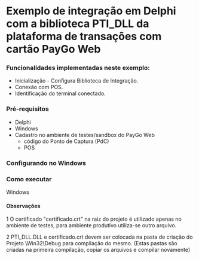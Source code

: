 
# Exemplo de integração em Delphi com a biblioteca PTI_DLL da plataforma de transações com cartão PayGo Web

### Funcionalidades implementadas neste exemplo:
 
  - Inicialização - Configura Biblioteca de Integração.
  - Conexão com POS.
  - Identificação do terminal conectado.
  
### Pré-requisitos
  - Delphi 
  - Windows
  - Cadastro no ambiente de testes/sandbox do PayGo Web
    - código do Ponto de Captura (PdC)
    - POS

### Configurando no Windows

### Como executar
Windows


#### Observações

1 O certificado "certificado.crt" na raiz do projeto é utilizado apenas no ambiente de testes, para ambiente produtivo utiliza-se outro arquivo.

2 PTI_DLL.DLL e certificado.crt devem ser colocada na pasta de criação do Projeto \Win32\Debug para compilação do mesmo. (Estas pastas são criadas na primeira compilação, copiar os arquivos e compilar novamente)

